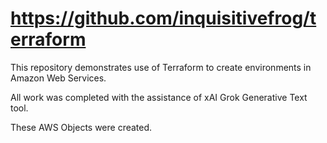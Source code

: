 # https://github.com/inquisitivefrog/terraform

This repository demonstrates use of Terraform to create environments in
Amazon Web Services.

All work was completed with the assistance of xAI Grok Generative Text tool.

These AWS Objects were created.
